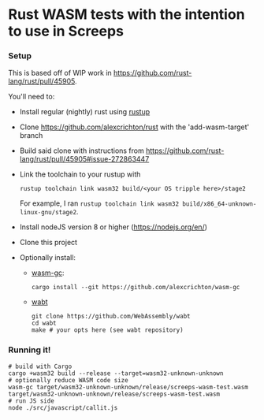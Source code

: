 Rust WASM tests with the intention to use in Screeps
==

### Setup

This is based off of WIP work in https://github.com/rust-lang/rust/pull/45905.

You'll need to:

- Install regular (nightly) rust using [rustup](https://www.rustup.rs/)
- Clone https://github.com/alexcrichton/rust with the 'add-wasm-target' branch
- Build said clone with instructions from https://github.com/rust-lang/rust/pull/45905#issue-272863447
- Link the toolchain to your rustup with

  ```
  rustup toolchain link wasm32 build/<your OS tripple here>/stage2
  ```

  For example, I ran `rustup toolchain link wasm32 build/x86_64-unknown-linux-gnu/stage2`.
- Install nodeJS version 8 or higher (https://nodejs.org/en/)
- Clone this project
- Optionally install:
  - [wasm-gc](https://github.com/alexcrichton/wasm-gc):

    ```
    cargo install --git https://github.com/alexcrichton/wasm-gc
    ```
  - [wabt](https://github.com/WebAssembly/wabt)

    ```
    git clone https://github.com/WebAssembly/wabt
    cd wabt
    make # your opts here (see wabt repository)
    ```


### Running it!


```
# build with Cargo
cargo +wasm32 build --release --target=wasm32-unknown-unknown
# optionally reduce WASM code size
wasm-gc target/wasm32-unknown-unknown/release/screeps-wasm-test.wasm target/wasm32-unknown-unknown/release/screeps-wasm-test.wasm
# run JS side
node ./src/javascript/callit.js
```
